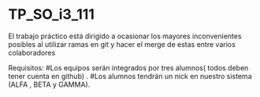 # TP_SO_i3_111

El trabajo práctico está dirigido a ocasionar los mayores inconvenientes posibles al utilizar ramas en git y hacer el merge de estas entre varios colaboradores

Requisitos:
#Los equipos serán integrados por tres alumnos( todos deben tener cuenta en github) .
#Los alumnos tendrán un nick en nuestro sistema (ALFA , BETA y GAMMA).
